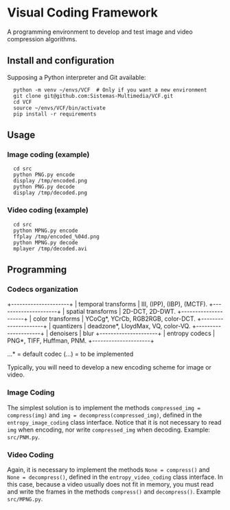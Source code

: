 # Visual Coding Framework
A programming environment to develop and test image and video compression algorithms.

## Install and configuration

Supposing a Python interpreter and Git available:

      python -m venv ~/envs/VCF  # Only if you want a new environment
      git clone git@github.com:Sistemas-Multimedia/VCF.git
      cd VCF
      source ~/envs/VCF/bin/activate
      pip install -r requirements

## Usage

### Image coding (example)

      cd src
      python PNG.py encode
      display /tmp/encoded.png
      python PNG.py decode
      display /tmp/decoded.png

### Video coding (example)

      cd src
      python MPNG.py encode
      ffplay /tmp/encoded_%04d.png
      python MPNG.py decode
      mplayer /tmp/decoded.avi
   
## Programming

### Codecs organization

+---------------------+
| temporal transforms | III, (IPP), (IBP), (MCTF).
+---------------------+
| spatial transforms  | 2D-DCT, 2D-DWT.
+---------------------+
|  color transforms   | YCoCg*, YCrCb, RGB2RGB, color-DCT.
+---------------------+
|     quantizers      | deadzone*, LloydMax, VQ, color-VQ.
+---------------------+ 
|      denoisers      | blur
+---------------------+
|   entropy codecs    | PNG*, TIFF, Huffman, PNM.
+---------------------+

...* = default codec
(...) = to be implemented

Typically, you will need to develop a new encoding scheme for image or
video.

### Image Coding

The simplest solution is to implement the methods `compressed_img =
compress(img)` and `img = decompress(compressed_img)`, defined in the
`entropy_image_coding` class interface. Notice that it is not
necessary to read `img` when encoding, nor write `compressed_img` when
decoding. Example: `src/PNM.py`.

### Video Coding

Again, it is necessary to implement the methods `None = compress()`
and `None = decompress()`, defined in the `entropy_video_coding` class
interface. In this case, because a video usually does not fit in
memory, you must read and write the frames in the methods `compress()`
and `decompress()`. Example `src/MPNG.py`.
